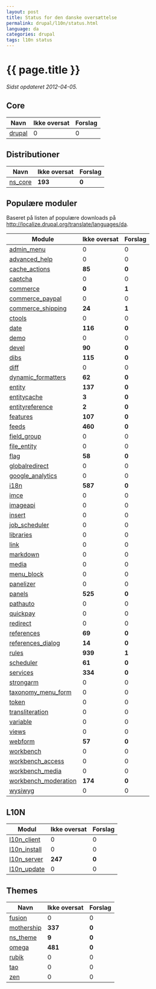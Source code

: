 ```yaml
---
layout: post
title: Status for den danske oversættelse
permalink: drupal/l10n/status.html
language: da
categories: drupal
tags: l10n status
---
```


# {{ page.title }}

*Sidst opdateret 2012-04-05.*

## Core

Navn|Ikke oversat|Forslag|
----|------------|-------|
[drupal](http://localize.drupal.org/translate/languages/da/translate?project=drupal&status=1&limit=20)|0|0|

## Distributioner

Navn|Ikke oversat|Forslag|
----|------------|-------|
[ns_core](http://localize.drupal.org/translate/languages/da/translate?project=ns_core&status=1&limit=20)|**193**|**0**|

## Populære moduler

Baseret på listen af populære downloads på http://localize.drupal.org/translate/languages/da.

Module|Ikke oversat|Forslag|
----|------------|-------|
[admin_menu](http://localize.drupal.org/translate/languages/da/translate?project=admin_menu&status=1&limit=20)|0|0|
[advanced_help](http://localize.drupal.org/translate/languages/da/translate?project=advanced_help&status=1&limit=20)|0|0|
[cache_actions](http://localize.drupal.org/translate/languages/da/translate?project=cache_actions&status=1&limit=20)|**85**|**0**|
[captcha](http://localize.drupal.org/translate/languages/da/translate?project=captcha&status=1&limit=20)|0|0|
[commerce](http://localize.drupal.org/translate/languages/da/translate?project=commerce&status=1&limit=20)|**0**|**1**|
[commerce_paypal](http://localize.drupal.org/translate/languages/da/translate?project=commerce_paypal&status=1&limit=20)|0|0|
[commerce_shipping](http://localize.drupal.org/translate/languages/da/translate?project=commerce_shipping&status=1&limit=20)|**24**|**1**|
[ctools](http://localize.drupal.org/translate/languages/da/translate?project=ctools&status=1&limit=20)|0|0|
[date](http://localize.drupal.org/translate/languages/da/translate?project=date&status=1&limit=20)|**116**|**0**|
[demo](http://localize.drupal.org/translate/languages/da/translate?project=demo&status=1&limit=20)|0|0|
[devel](http://localize.drupal.org/translate/languages/da/translate?project=devel&status=1&limit=20)|**90**|**0**|
[dibs](http://localize.drupal.org/translate/languages/da/translate?project=dibs&status=1&limit=20)|**115**|**0**|
[diff](http://localize.drupal.org/translate/languages/da/translate?project=diff&status=1&limit=20)|0|0|
[dynamic_formatters](http://localize.drupal.org/translate/languages/da/translate?project=dynamic_formatters&status=1&limit=20)|**62**|**0**|
[entity](http://localize.drupal.org/translate/languages/da/translate?project=entity&status=1&limit=20)|**137**|**0**|
[entitycache](http://localize.drupal.org/translate/languages/da/translate?project=entitycache&status=1&limit=20)|**3**|**0**|
[entityreference](http://localize.drupal.org/translate/languages/da/translate?project=entityreference&status=1&limit=20)|**2**|**0**|
[features](http://localize.drupal.org/translate/languages/da/translate?project=features&status=1&limit=20)|**107**|**0**|
[feeds](http://localize.drupal.org/translate/languages/da/translate?project=feeds&status=1&limit=20)|**460**|**0**|
[field_group](http://localize.drupal.org/translate/languages/da/translate?project=field_group&status=1&limit=20)|0|0|
[file_entity](http://localize.drupal.org/translate/languages/da/translate?project=file_entity&status=1&limit=20)|0|0|
[flag](http://localize.drupal.org/translate/languages/da/translate?project=flag&status=1&limit=20)|**58**|**0**|
[globalredirect](http://localize.drupal.org/translate/languages/da/translate?project=globalredirect&status=1&limit=20)|0|0|
[google_analytics](http://localize.drupal.org/translate/languages/da/translate?project=google_analytics&status=1&limit=20)|0|0|
[i18n](http://localize.drupal.org/translate/languages/da/translate?project=i18n&status=1&limit=20)|**587**|**0**|
[imce](http://localize.drupal.org/translate/languages/da/translate?project=imce&status=1&limit=20)|0|0|
[imageapi](http://localize.drupal.org/translate/languages/da/translate?project=imageapi&status=1&limit=20)|0|0|
[insert](http://localize.drupal.org/translate/languages/da/translate?project=insert&status=1&limit=20)|0|0|
[job_scheduler](http://localize.drupal.org/translate/languages/da/translate?project=job_scheduler&status=1&limit=20)|0|0|
[libraries](http://localize.drupal.org/translate/languages/da/translate?project=libraries&status=1&limit=20)|0|0|
[link](http://localize.drupal.org/translate/languages/da/translate?project=link&status=1&limit=20)|0|0|
[markdown](http://localize.drupal.org/translate/languages/da/translate?project=markdown&status=1&limit=20)|0|0|
[media](http://localize.drupal.org/translate/languages/da/translate?project=media&status=1&limit=20)|0|0|
[menu_block](http://localize.drupal.org/translate/languages/da/translate?project=menu_block&status=1&limit=20)|0|0|
[panelizer](http://localize.drupal.org/translate/languages/da/translate?project=panelizer&status=1&limit=20)|0|0|
[panels](http://localize.drupal.org/translate/languages/da/translate?project=panels&status=1&limit=20)|**525**|**0**|
[pathauto](http://localize.drupal.org/translate/languages/da/translate?project=pathauto&status=1&limit=20)|0|0|
[quickpay](http://localize.drupal.org/translate/languages/da/translate?project=quickpay&status=1&limit=20)|0|0|
[redirect](http://localize.drupal.org/translate/languages/da/translate?project=redirect&status=1&limit=20)|0|0|
[references](http://localize.drupal.org/translate/languages/da/translate?project=references&status=1&limit=20)|**69**|**0**|
[references_dialog](http://localize.drupal.org/translate/languages/da/translate?project=references_dialog&status=1&limit=20)|**14**|**0**|
[rules](http://localize.drupal.org/translate/languages/da/translate?project=rules&status=1&limit=20)|**939**|**1**|
[scheduler](http://localize.drupal.org/translate/languages/da/translate?project=scheduler&status=1&limit=20)|**61**|**0**|
[services](http://localize.drupal.org/translate/languages/da/translate?project=services&status=1&limit=20)|**334**|**0**|
[strongarm](http://localize.drupal.org/translate/languages/da/translate?project=strongarm&status=1&limit=20)|0|0|
[taxonomy_menu_form](http://localize.drupal.org/translate/languages/da/translate?project=taxonomy_menu_form&status=1&limit=20)|0|0|
[token](http://localize.drupal.org/translate/languages/da/translate?project=token&status=1&limit=20)|0|0|
[transliteration](http://localize.drupal.org/translate/languages/da/translate?project=transliteration&status=1&limit=20)|0|0|
[variable](http://localize.drupal.org/translate/languages/da/translate?project=variable&status=1&limit=20)|0|0|
[views](http://localize.drupal.org/translate/languages/da/translate?project=views&status=1&limit=20)|0|0|
[webform](http://localize.drupal.org/translate/languages/da/translate?project=webform&status=1&limit=20)|**57**|**0**|
[workbench](http://localize.drupal.org/translate/languages/da/translate?project=workbench&status=1&limit=20)|0|0|
[workbench_access](http://localize.drupal.org/translate/languages/da/translate?project=workbench_access&status=1&limit=20)|0|0|
[workbench_media](http://localize.drupal.org/translate/languages/da/translate?project=workbench_media&status=1&limit=20)|0|0|
[workbench_moderation](http://localize.drupal.org/translate/languages/da/translate?project=workbench_moderation&status=1&limit=20)|**174**|**0**|
[wysiwyg](http://localize.drupal.org/translate/languages/da/translate?project=wysiwyg&status=1&limit=20)|0|0|

## L10N

Modul|Ikke oversat|Forslag|
----|------------|-------|
[l10n_client](http://localize.drupal.org/translate/languages/da/translate?project=l10n_client&status=1&limit=20)|0|0|
[l10n_install](http://localize.drupal.org/translate/languages/da/translate?project=l10n_install&status=1&limit=20)|0|0|
[l10n_server](http://localize.drupal.org/translate/languages/da/translate?project=l10n_server&status=1&limit=20)|**247**|**0**|
[l10n_update](http://localize.drupal.org/translate/languages/da/translate?project=l10n_update&status=1&limit=20)|0|0|

## Themes

Navn|Ikke oversat|Forslag|
----|------------|-------|
[fusion](http://localize.drupal.org/translate/languages/da/translate?project=fusion&status=1&limit=20)|0|0|
[mothership](http://localize.drupal.org/translate/languages/da/translate?project=mothership&status=1&limit=20)|**337**|**0**|
[ns_theme](http://localize.drupal.org/translate/languages/da/translate?project=ns_theme&status=1&limit=20)|**9**|**0**|
[omega](http://localize.drupal.org/translate/languages/da/translate?project=omega&status=1&limit=20)|**481**|**0**|
[rubik](http://localize.drupal.org/translate/languages/da/translate?project=rubik&status=1&limit=20)|0|0|
[tao](http://localize.drupal.org/translate/languages/da/translate?project=tao&status=1&limit=20)|0|0|
[zen](http://localize.drupal.org/translate/languages/da/translate?project=zen&status=1&limit=20)|0|0|
